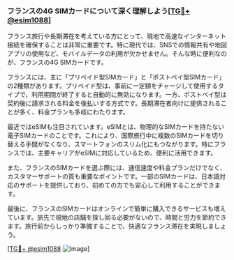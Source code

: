### フランスの4G SIMカードについて深く理解しよう[[TG💪+ @esim1088](https://t.me/s/esim1088)]

フランス旅行や長期滞在を考えている方にとって、現地で高速なインターネット接続を確保することは非常に重要です。特に現代では、SNSでの情報共有や地図アプリの使用など、モバイルデータの利用が欠かせません。そんな時に便利なのが、フランスの4G SIMカードです。

フランスには、主に「プリペイド型SIMカード」と「ポストペイ型SIMカード」の2種類があります。プリペイド型は、事前に一定額をチャージして使用するタイプで、利用期間が終了すると自動的に無効になります。一方、ポストペイ型は契約後に請求される料金を後払いする方式です。長期滞在者向けに提供されることが多く、料金プランも多岐にわたります。

最近ではeSIMも注目されています。eSIMとは、物理的なSIMカードを持たない電子SIMカードのことです。これにより、国際旅行中に複数のSIMカードを切り替える手間がなくなり、スマートフォンのスリム化にもつながります。特にフランスでは、主要キャリアがeSIMに対応しているため、便利に活用できます。

また、フランスのSIMカードを選ぶ際には、通信速度や料金プランだけでなく、カスタマーサポートの質も重要なポイントです。一部のSIMカードは、日本語対応のサポートを提供しており、初めての方でも安心して利用することができます。

最後に、フランスのSIMカードはオンラインで簡単に購入できるサービスも増えています。旅先で現地の店舗を探し回る必要がないので、時間と労力を節約できます。旅行前からしっかり準備することで、快適なフランス滞在を実現しましょう。

[[TG💪+ @esim1088](https://t.me/s/esim1088) ![Image](https://i.postimg.cc/Y0z9fWf4/image.png)]